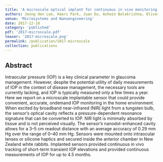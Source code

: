 ```yaml
---
title: 'A microscale optical implant for continuous in vivo monitoring of intraocular pressure'
authors: Jeong Oen Lee, Haeri Park, Juan Du, Ashwin Balakrishna, Oliver Chen, David Stretavan, Hyuck Choo
venue: 'Microsystems and Nanoengineering'
date: 2017-12-18
category: 'published'
pdf: '2017-microscale.pdf'
teaser: '2017-microscale.png'
permalink: /publication/2017-microscale
collection: publications
---
```


Abstract
-------
Intraocular pressure (IOP) is a key clinical parameter in glaucoma management. However, despite the potential utility of daily
measurements of IOP in the context of disease management, the necessary tools are currently lacking, and IOP is typically
measured only a few times a year. Here we report on a microscale implantable sensor that could provide convenient, accurate, ondemand
IOP monitoring in the home environment. When excited by broadband near-infrared (NIR) light from a tungsten bulb, the
sensor’s optical cavity reflects a pressure-dependent resonance signature that can be converted to IOP. NIR light is minimally
absorbed by tissue and is not perceived visually. The sensor’s nanodot-enhanced cavity allows for a 3–5 cm readout distance with
an average accuracy of 0.29 mm Hg over the range of 0–40 mm Hg. Sensors were mounted onto intraocular lenses or silicone
haptics and secured inside the anterior chamber in New Zealand white rabbits. Implanted sensors provided continuous in vivo
tracking of short-term transient IOP elevations and provided continuous measurements of IOP for up to 4.5 months.
